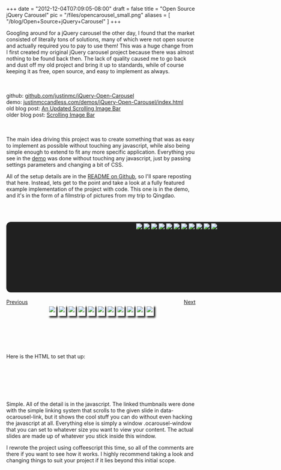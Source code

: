 
+++
date = "2012-12-04T07:09:05-08:00"
draft = false
title = "Open Source jQuery Carousel"
pic = "/files/opencarousel_small.png"
aliases = [
  "/blog/Open+Source+jQuery+Carousel"
]
+++

<p>
Googling around for a jQuery carousel the other day, I found that the market consisted of literally tons of solutions, many of which were not open source and actually required you to pay to use them!  This was a huge change from I first created my original jQuery carousel project because there was almost nothing to be found back then.  The lack of quality caused me to go back and dust off my old project and bring it up to standards, while of course keeping it as free, open source, and easy to implement as always.
</p>

<p><br /><br />
github: <a href="http://github.com/justinmc/jQuery-Open-Carousel">github.com/justinmc/jQuery-Open-Carousel</a><br />
demo: <a href="http://justinmccandless.com/demos/jQuery-Open-Carousel/index.html">justinmccandless.com/demos/jQuery-Open-Carousel/index.html</a><br />
old blog post: <a href="http://justinmccandless.com/blog/An+Updated+Scolling+Image+Bar+jQuery+Carousel">An Updated Scrolling Image Bar</a><br />
older blog post: <a href="http://www.justinmccandless.com/blog/Scrolling+Image+Bar">Scrolling Image Bar</a><br />
<br /><br /></p>

<p>
    The main idea driving this project was to create something that was as easy to implement as possible without touching any javascript, while also being simple enough to extend to fit any more specific application.  Everything you see in the <a href="http://justinmccandless.com/demos/jQuery-Open-Carousel/index.html">demo</a> was done without touching any javascript, just by passing settings parameters and changing a bit of CSS.
</p>

<p>
    All of the setup details are in the <a href="https://github.com/justinmc/jQuery-Open-Carousel">README on Github</a>, so I'll spare reposting that here.  Instead, lets get to the point and take a look at a fully featured example implementation of the project with code.  This one is in the demo, and it's in the form of a filmstrip of pictures from my trip to Qingdao.
</p>

<p><br /><br />
<link rel="stylesheet" type="text/css" href="/css/jquery.openCarousel.css" /></p>

<style>
.example_photos {
    text-align: center;
}
    .example_photos .ocarousel_window {
        margin: 0 auto;
        background: #202020;
        border: 4px #202020 solid;
        border-radius: 12px;
        height: 180px;
        width: 900px;
    }
        .example_photos .ocarousel_window_slides img {
            padding: 8px 16px;
        }
        .example_photos_thumbs {
            text-align: center;
        }
        .example_photos_thumbs img {
            border-top: 3px #ffffff solid;
            border-left: 3px #ffffff solid;
            border-right: 3px #ffffff solid;
            border-bottom: 10px #ffffff solid;
            box-shadow: #202020 4px 4px 4px;
        }
</style>

<script src="/js/jquery.openCarousel.js"></script>

<div class="ocarousel example_photos" data-ocarousel-perscroll="3">
    <div class="ocarousel_window">
        <img src="http://www.justinmccandless.com/img/posts/qingdao/qingdao_normal_0.jpg" />
        <img src="http://www.justinmccandless.com/img/posts/qingdao/qingdao_normal_1.jpg" />
        <img src="http://www.justinmccandless.com/img/posts/qingdao/qingdao_normal_2.jpg" />
        <img src="http://www.justinmccandless.com/img/posts/qingdao/qingdao_normal_3.jpg" />
        <img src="http://www.justinmccandless.com/img/posts/qingdao/qingdao_normal_4.jpg" />
        <img src="http://www.justinmccandless.com/img/posts/qingdao/qingdao_normal_5.jpg" />
        <img src="http://www.justinmccandless.com/img/posts/qingdao/qingdao_normal_6.jpg" />
        <img src="http://www.justinmccandless.com/img/posts/qingdao/qingdao_normal_7.jpg" />
        <img src="http://www.justinmccandless.com/img/posts/qingdao/qingdao_normal_8.jpg" />
        <img src="http://www.justinmccandless.com/img/posts/qingdao/qingdao_normal_9.jpg" />
        <img src="http://www.justinmccandless.com/img/posts/qingdao/qingdao_normal_10.jpg" />
    </div>
    <br />
    <a href="#" data-ocarousel-link="left" style="float: left;">Previous</a>
    <a href="#" data-ocarousel-link="right" style="float: right;">Next</a>
    <br />
    <div class="example_photos_thumbs">
        <a href="#" data-ocarousel-link="0"><img src="http://www.justinmccandless.com/img/posts/qingdao/qingdao_small_0.jpg" /></a>
        <a href="#" data-ocarousel-link="1"><img src="http://www.justinmccandless.com/img/posts/qingdao/qingdao_small_1.jpg" /></a>
        <a href="#" data-ocarousel-link="2"><img src="http://www.justinmccandless.com/img/posts/qingdao/qingdao_small_2.jpg" /></a>
        <a href="#" data-ocarousel-link="3"><img src="http://www.justinmccandless.com/img/posts/qingdao/qingdao_small_3.jpg" /></a>
        <a href="#" data-ocarousel-link="4"><img src="http://www.justinmccandless.com/img/posts/qingdao/qingdao_small_4.jpg" /></a>
        <a href="#" data-ocarousel-link="5"><img src="http://www.justinmccandless.com/img/posts/qingdao/qingdao_small_5.jpg" /></a>
        <a href="#" data-ocarousel-link="6"><img src="http://www.justinmccandless.com/img/posts/qingdao/qingdao_small_6.jpg" /></a>
        <a href="#" data-ocarousel-link="7"><img src="http://www.justinmccandless.com/img/posts/qingdao/qingdao_small_7.jpg" /></a>
        <a href="#" data-ocarousel-link="8"><img src="http://www.justinmccandless.com/img/posts/qingdao/qingdao_small_8.jpg" /></a>
        <a href="#" data-ocarousel-link="9"><img src="http://www.justinmccandless.com/img/posts/qingdao/qingdao_small_9.jpg" /></a>
        <a href="#" data-ocarousel-link="10"><img src="http://www.justinmccandless.com/img/posts/qingdao/qingdao_small_10.jpg" /></a>
    </div>
</div>

<p><br /><br /><br /><br /></p>

<p>
    Here is the HTML to set that up:
</p>

<p><br /><br /></p>

<script src="https://gist.github.com/justinmc/9160645.js"></script>

<p><br /><br /></p>

<p>
    Simple.  All of the detail is in the javascript.  The linked thumbnails were done with the simple linking system that scrolls to the given slide in <span class="code">data-ocarousel-link</span>, but it shows the cool stuff you can do without even hacking the javascript at all.  Everything else is simply a window <span class="code">.ocarousel-window</span> that you can set to whatever size you want to view your content.  The actual slides are made up of whatever you stick inside this window.
</p>

<p>
    I rewrote the project using coffeescript this time, so all of the comments are there if you want to see how it works.  I highly recommend taking a look and changing things to suit your project if it lies beyond this initial scope.
</p>